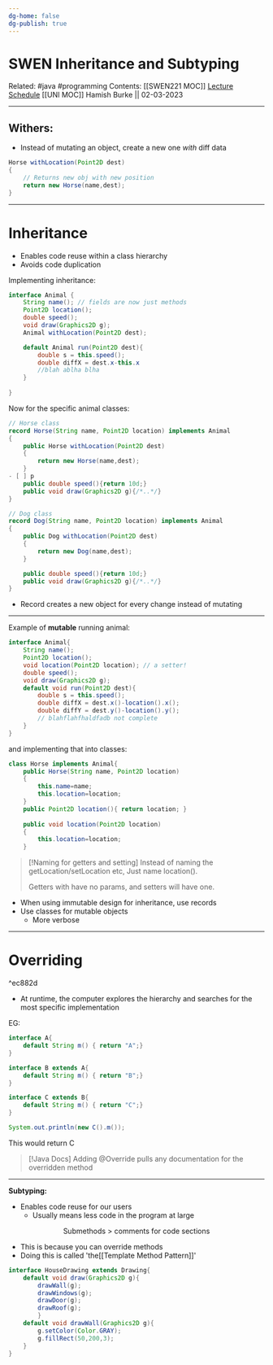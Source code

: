 ```yaml
---
dg-home: false
dg-publish: true
---
```


# SWEN Inheritance and Subtyping

Related: #java #programming 
Contents: [[SWEN221 MOC]]
[Lecture Schedule](https://ecs.wgtn.ac.nz/Courses/SWEN221_2023T1/LectureSchedule)
[[UNI MOC]]
Hamish Burke || 02-03-2023
***

## Withers:

- Instead of mutating an object, create a new one *with* diff data

```java
Horse withLocation(Point2D dest) 
{
	// Returns new obj with new position
	return new Horse(name,dest);
}
```

***

# Inheritance

- Enables code reuse within a class hierarchy
- Avoids code duplication

Implementing inheritance:

```java
interface Animal {
	String name(); // fields are now just methods
	Point2D location();
	double speed();
	void draw(Graphics2D g);
	Animal withLocation(Point2D dest);

	default Animal run(Point2D dest){
		double s = this.speed();
		double diffX = dest.x-this.x
		//blah ablha blha
	}
	
}
```

Now for the specific animal classes:

```java
// Horse class
record Horse(String name, Point2D location) implements Animal
{
	public Horse withLocation(Point2D dest)
	{
		return new Horse(name,dest);
	}
- [ ] p
	public double speed(){return 10d;}
	public void draw(Graphics2D g){/*..*/}
}

// Dog class
record Dog(String name, Point2D location) implements Animal
{
	public Dog withLocation(Point2D dest)
	{
		return new Dog(name,dest);
	}

	public double speed(){return 10d;}
	public void draw(Graphics2D g){/*..*/}
}
```

- Record creates a new object for every change instead of mutating
***
Example of **mutable** running animal:

```java
interface Animal{ 
	String name(); 
	Point2D location(); 
	void location(Point2D location); // a setter! 
	double speed(); 
	void draw(Graphics2D g); 
	default void run(Point2D dest){ 
		double s = this.speed(); 
		double diffX = dest.x()-location().x(); 
		double diffY = dest.y()-location().y(); 
		// blahflahfhaldfadb not complete
	}
}
```

and implementing that into classes:

```java
class Horse implements Animal{
	public Horse(String name, Point2D location)
	{ 
		this.name=name; 
		this.location=location; 
	}
	public Point2D location(){ return location; } 
	
	public void location(Point2D location)
	{
		this.location=location;
	}
```

> [!Naming for getters and setting]
> Instead of naming the getLocation/setLocation etc,
> Just name location().
> 
> Getters with have no params, and setters will have one.

- When using immutable design for inheritance, use records
- Use classes for mutable objects
	- More verbose

***

# Overriding

^ec882d

- At runtime, the computer explores the hierarchy and searches for the most specific implementation

EG:

```java
interface A{
	default String m() { return "A";}
}

interface B extends A{
	default String m() { return "B";}
}

interface C extends B{
	default String m() { return "C";}
}

System.out.println(new C().m());
```

This would return C

> [!Java Docs]
> Adding @Override pulls any documentation for the overridden method

***
**Subtyping:**
- Enables code reuse for our users
	- Usually means less code in the program at large


<p align="center">
Submethods > comments for code sections
</p>

- This is because you can override methods
- Doing this is called 'the[[Template Method Pattern]]'

```java
interface HouseDrawing extends Drawing{ 
	default void draw(Graphics2D g){ 
		drawWall(g); 
		drawWindows(g); 
		drawDoor(g); 
		drawRoof(g); 
		} 
	default void drawWall(Graphics2D g){
		g.setColor(Color.GRAY); 
		g.fillRect(50,200,3);
	}
}
```